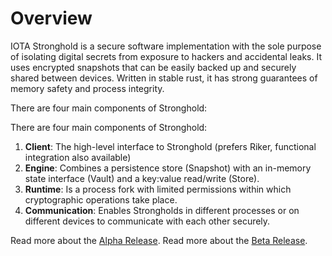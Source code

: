 # Overview

IOTA Stronghold is a secure software implementation with the sole purpose of isolating digital secrets from exposure to hackers and accidental leaks. It uses encrypted snapshots that can be easily backed up and securely shared between devices. Written in stable rust, it has strong guarantees of memory safety and process integrity.

There are four main components of Stronghold:

There are four main components of Stronghold:
1. **Client**: The high-level interface to Stronghold (prefers Riker, functional integration also available)
2. **Engine**: Combines a persistence store (Snapshot) with an in-memory state interface (Vault) and a key:value read/write (Store).
3. **Runtime**: Is a process fork with limited permissions within which cryptographic operations take place.
4. **Communication**: Enables Strongholds in different processes or on different devices to communicate with each other securely.

Read more about the [Alpha Release](https://blog.iota.org/stronghold-alpha-release/).
Read more about the [Beta Release](https://blog.iota.org/iota-stronghold-beta-release/).
